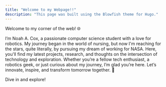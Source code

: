 ```yaml
---
title: "Welcome to my Webpage!!"
description: "This page was built using the Blowfish theme for Hugo."
---
```


Welcome to my corner of the web! 🌐

I’m Noah A. Cox, a passionate computer science student with a love for robotics. My journey began in the world of nursing, but now I'm reaching for the stars, quite literally, by pursuing my dream of working for NASA. Here, you'll find my latest projects, research, and thoughts on the intersection of technology and exploration. Whether you’re a fellow tech enthusiast, a robotics geek, or just curious about my journey, I’m glad you’re here. Let’s innovate, inspire, and transform tomorrow together. 🚀

Dive in and explore!